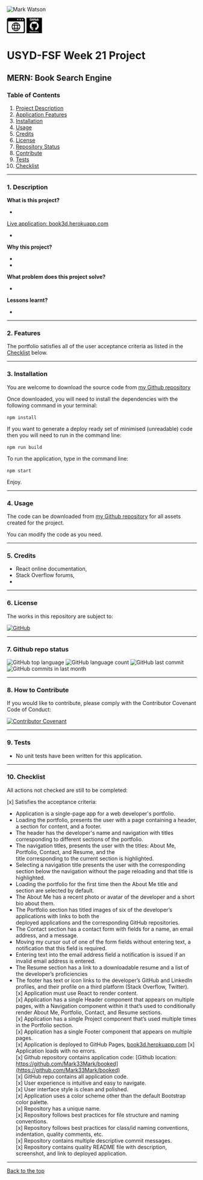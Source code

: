 ![Mark Watson](./assets/.jpg)

[![webpage](./assets/myWebpage.png)](https://book3d.herokuapp.com)  [![github](./assets/PNG_github_commits_logo.png)](https://github.com/Mark33Mark/booked) 

# USYD-FSF Week 21 Project   
 
## MERN: Book Search Engine

### Table of Contents  
  
   1. [Project Description](#1-description)
   2. [Application Features](#2-features)
   3. [Installation](#3-installation)
   4. [Usage](#4-usage)
   5. [Credits](#5-credits)
   6. [License](#6-license)
   7. [Repository Status](#7-github-repo-status)
   8. [Contribute](#8-how-to-contribute)
   9. [Tests](#9-tests)
   10. [Checklist](#10-checklist)

---

### 1. Description  

**What is this project?**  

*   
   
   [Live application:  book3d.herokuapp.com](https://book3d.herokuapp.com)  
   


*  

**Why this project?**  

* 
*  

**What problem does this project solve?**  

* 

**Lessons learnt?**  

* 
---

### 2. Features  

The portfolio satisfies all of the user acceptance criteria as listed in the [Checklist](#10-checklist) below.  




---

### 3. Installation

You are welcome to download the source code from [my Github repository](https://github.com/Mark33Mark/booked)  

Once downloaded, you will need to install the dependencies with the following command in your terminal:  

```npm install```  

If you want to generate a deploy ready set of minimised (unreadable) code then you will need to run in the command line:  

```npm run build```  

To run the application, type in the command line:

```npm start```  

Enjoy.  

---

### 4. Usage  

The code can be downloaded from [my Github repository](https://github.com/Mark33Mark/booked) for all assets created for the project.  

You can modify the code as you need.

---

### 5. Credits  

*  React online documentation,
*  Stack Overflow forums,
*  

---

### 6. License  

 The works in this repository are subject to:  

[![GitHub](https://img.shields.io/github/license/Mark33Mark/booked)](doc/LICENSE.md)

---

### 7. Github repo status  

![GitHub top language](https://img.shields.io/github/languages/top/Mark33Mark/booked)
![GitHub language count](https://img.shields.io/github/languages/count/Mark33Mark/booked)
![GitHub last commit](https://img.shields.io/github/last-commit/Mark33Mark/booked)
![GitHub commits in last month](https://img.shields.io/github/commit-activity/m/Mark33Mark/booked)

---

### 8. How to Contribute  

 If you would like to contribute, please comply with the Contributor Covenant Code of Conduct:  

[![Contributor Covenant](https://img.shields.io/badge/Contributor%20Covenant-2.1-4baaaa.svg)](doc/code_of_conduct.md)

---

### 9. Tests  

* No unit tests have been written for this application.  

---

### 10. Checklist  

 All actions not checked are still to be completed:  

[x]  Satisfies the acceptance criteria:  
   *   Application is a single-page app for a web developer's portfolio.  
   *   Loading the portfolio, presents the user with a page containing a header, a section for content, and a footer.  
   *   The header has the developer's name and navigation with titles corresponding to different sections of the portfolio.  
   *   The navigation titles, presents the user with the titles: About Me, Portfolio, Contact, and Resume, and the  
title corresponding to the current section is highlighted.
   *  Selecting a navigation title presents the user with the corresponding section below the navigation without the page reloading and that title is highlighted.  
   *  Loading the portfolio for the first time then the About Me title and section are selected by default.  
   *  The About Me has a recent photo or avatar of the developer and a short bio about them.  
   *  The Portfolio section has titled images of six of the developer’s applications with links to both the  
deployed applications and the corresponding GitHub repositories.  
   *  The Contact section has a contact form with fields for a name, an email address, and a message.  
   *  Moving my cursor out of one of the form fields without entering text, a notification that this field is required.  
   *  Entering text into the email address field a notification is issued if an invalid email address is entered.  
   *  The Resume section has a link to a downloadable resume and a list of the developer’s proficiencies  
   *  The footer has text or icon links to the developer’s GitHub and LinkedIn profiles, and their profile on a third platform (Stack Overflow, Twitter).  
[x]  Application must use React to render content.  
[x]  Application has a single Header component that appears on multiple pages, with a Navigation component within it that’s used to conditionally render About Me, Portfolio, Contact, and Resume sections.  
[x]  Application has a single Project component that’s used multiple times in the Portfolio section.  
[x]  Application has a single Footer component that appears on multiple pages.  
[x]  Application is deployed to GitHub Pages, [book3d.herokuapp.com](https://book3d.herokuapp.com)
[x]  Application loads with no errors.  
[x]  Github repository contains application code: [Github location: https://github.com/Mark33Mark/booked](https://github.com/Mark33Mark/booked)  
[x]  GitHub repo contains all application code.  
[x]  User experience is intuitive and easy to navigate.  
[x]  User interface style is clean and polished.  
[x]  Application uses a color scheme other than the default Bootstrap color palette.  
[x]  Repository has a unique name.  
[x]  Repository follows best practices for file structure and naming conventions.  
[x]  Repository follows best practices for class/id naming conventions, indentation, quality comments, etc.  
[x]  Repository contains multiple descriptive commit messages.  
[x]  Repository contains quality README file with description, screenshot, and link to deployed application.  

---

[Back to the top](#usyd-fsf-week-21-project)  
